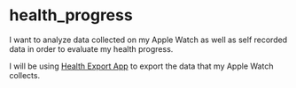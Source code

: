 # health_progress

I want to analyze data collected on my Apple Watch as well as self recorded data in order to evaluate my health progress.

I will be using [Health Export App](https://apps.apple.com/us/app/health-export-csv/id1477944755) to export the data that my Apple Watch collects.